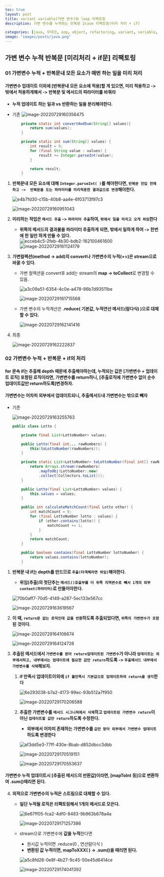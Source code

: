 ```yaml
---
toc: true
layout: post
title: variant variable(가변 변수)와 loop 리팩토링
description: 가변 변수를 누적하는 반복문 2case 리팩토링(미리 처리 + if)

categories: [java, 우테코, oop, object, refactoring, variant, variable, loop, refactor]
image: "images/posts/java.png"
---
```


## 가변 변수 누적 반복문 [미리처리 + if문] 리팩토링

### 01 가변변수 누적 + 반복문내 모든 요소가 매번 하는 일을 미리 처리

#### 가변변수 업데이트 이외에 [반복문내 모든 요소에 적용]할 게 있으면, 미리 적용하고 -> 밖에서 적용하게해서 -> 반복문 및 메서드의 파라미터를 바꿔라



- **누적 업데이트 하는 일과 vs 반환하는 일을 분리해야한다.**



- 기존
  ![image-20220729160356475](https://raw.githubusercontent.com/is3js/screenshots/main/image-20220729160356475.png)

  ```java
      private static int convertAndSum(String[] values){
          return sum(values);
      }
  
      private static int sum(String[] values) {
          int result = 0;
          for (final String value : values) {
              result += Integer.parseInt(value);
          }
  
          return result;
      }
  ```

  

1. **반복문내 모든 요소에 대해 `Integer.parseInt( )`를 해야한다면, `반복문 진입 전에 하고 ->  반복문을 도는 파라미터를 미리적용한 결과값으로 변경`해야한다.**

   ![e4b7fd30-c15b-40b8-aa4e-6f03713f97c3](https://raw.githubusercontent.com/is3js/screenshots/main/e4b7fd30-c15b-40b8-aa4e-6f03713f97c3.gif)

   ![image-20220729160951043](https://raw.githubusercontent.com/is3js/screenshots/main/image-20220729160951043.png)



2. **미리하는 작업은 `메서드 추출` -> `파라미터 추출`하여, `밖에서 일을 마치고 오게 위임`한다**
   - **위쪽의 메서드의 결과물을 파라미터 추출하게 되면, 밖에서 일하게 하여 -> 한번에 한 일만 하게 만들 수 있다.**
     ![ecceb4c5-2feb-4b30-bdb2-162100461600](https://raw.githubusercontent.com/is3js/screenshots/main/ecceb4c5-2feb-4b30-bdb2-162100461600.gif)![image-20220729161124179](https://raw.githubusercontent.com/is3js/screenshots/main/image-20220729161124179.png)



3. **가변컬렉션(method -> add)의 convert나 가변변수의 누적(+=)은 stream으로 바꿀 수 있다.**

   - 가변 컬렉션을 convert후 add는 stream의 **map -> toCollect**로 변경할 수 있음.

     ![a3c09a51-6354-4c0e-a478-86b7d93511be](https://raw.githubusercontent.com/is3js/screenshots/main/a3c09a51-6354-4c0e-a478-86b7d93511be.gif)

     ![image-20220729161715568](https://raw.githubusercontent.com/is3js/screenshots/main/image-20220729161715568.png)

   - 가변 변수의 누적계산은 **.reduce( 기본값, 누적연산 메서드(람다식) )으로 대체할 수 있다.**

     ![image-20220729162141416](https://raw.githubusercontent.com/is3js/screenshots/main/image-20220729162141416.png)

4. 최종

   ![image-20220729162222837](https://raw.githubusercontent.com/is3js/screenshots/main/image-20220729162222837.png)





### 02 가변변수 누적 + 반복문 + if의 처리

#### for 문속 if는 추출해 depth 때문에 추출해야하는데, 누적되는 값은 [가변변수 + 업데이트 로직] 포함된 로직이라면, 가변변수를 return하니, [추출로직에 가변변수 없이 순수 업데이트값만 return하도록]변경하자.



#### 가변변수는 어차피 외부에서 업데이트되니, 추출메서드내 가변변수는 밖으로 빼자

- 기존

  ![image-20220729163255763](https://raw.githubusercontent.com/is3js/screenshots/main/image-20220729163255763.png)

  ```java
  public class Lotto {
  
      private final List<LottoNumber> values;
  
      public Lotto(final int... rawNumbers) {
          this(toLottoNumber(rawNumbers));
      }
  
      private static List<LottoNumber> toLottoNumber(final int[] rawNumbers) {
          return Arrays.stream(rawNumbers)
              .mapToObj(LottoNumber::new)
              .collect(Collectors.toList());
      }
  
      public Lotto(final List<LottoNumber> values) {
          this.values = values;
      }
  
      public int calculateMatchCount(final Lotto other) {
          int matchCount = 0;
          for (final LottoNumber lotto : values) {
              if (other.contains(lotto)) {
                  matchCount += 1;
              }
          }
          return matchCount;
      }
  
      public boolean contains(final LottoNumber lottoNumber) {
          return values.contains(lottoNumber);
      }
  ```



1. **반복문 내 if는 depth를 만드므로 `추출(타객체라면 위임)`해야한다.**

   - **위임(추출)의 첫단추는 `메서드()호출부를 더 위쪽 지역변수로 빼서 1개의 외부 context(파라미터)`로 만들어야한다.**

   ![70b0aff7-70d5-4149-a287-5ec133e567cc](https://raw.githubusercontent.com/is3js/screenshots/main/70b0aff7-70d5-4149-a287-5ec133e567cc.gif)

   ![image-20220729163619567](https://raw.githubusercontent.com/is3js/screenshots/main/image-20220729163619567.png)



2. **이 때, `return문 없는 로직인데 값을 반환`하도록 추출되었다면, `위쪽의 가변변수가 포함`된 것이다.**

   ![image-20220729164106674](https://raw.githubusercontent.com/is3js/screenshots/main/image-20220729164106674.png)

   ![image-20220729164124726](https://raw.githubusercontent.com/is3js/screenshots/main/image-20220729164124726.png)



3. **추출된 메서드에서 `가변변수를 받아 return업데이트된 가변변수`가 아니라 `업데이트는 외부에서하고, 내부에서는 업데이트에 필요한 값만 return`하도록 -> `추출메서드 내부에서 가변변수를 삭제`해보자.**

   1. **if 만족시 업데이트이외에 `if 불만족시 기본값으로 업데이트하여 return을 생각`한다**

      ![6e293038-b7a2-4173-99ec-93b512a7f950](https://raw.githubusercontent.com/is3js/screenshots/main/6e293038-b7a2-4173-99ec-93b512a7f950.gif)

      ![image-20220729170206588](https://raw.githubusercontent.com/is3js/screenshots/main/image-20220729170206588.png)

      

      

   2. **추출한 가변변수를 `메서드 시그니쳐에서 삭제`하고 `업데이트된 가변변수 return`이 아닌 `업데이트할 값만 return`하도록 수정한다.**

      - **외부에서 어차피 존재하는 가변변수를 `값만 받아 외부에서 가변변수 업데이트`하도록 변경한다**

      ![af3dd5e3-77ff-430e-8bab-d852dbcc3dbb](https://raw.githubusercontent.com/is3js/screenshots/main/af3dd5e3-77ff-430e-8bab-d852dbcc3dbb.gif)

      ![image-20220729170519151](https://raw.githubusercontent.com/is3js/screenshots/main/image-20220729170519151.png)

      ![image-20220729170553637](https://raw.githubusercontent.com/is3js/screenshots/main/image-20220729170553637.png)

#### 가변변수 누적 업데이트시 [추출된 메서드의 반환값]이라면, [mapToInt 등]으로 변환하여 .sum()때리면 된다.

4. **외적으로 가변변수의 누적은 스트림으로 대체할 수 있다.**

   - **일단 누적될 로직은 리팩토링해서 1개의 메서드로 모은다.**

     ![6e67ff05-fca2-4df0-8483-9b963b678a4a](https://raw.githubusercontent.com/is3js/screenshots/main/6e67ff05-fca2-4df0-8483-9b963b678a4a.gif)

     ![image-20220729171257386](https://raw.githubusercontent.com/is3js/screenshots/main/image-20220729171257386.png)

   - stream으로 가변변수에 **값을 누적**한다면

     - 원시값 누적이면 .reduce(0 , 연산람다식 )
     - **변환된 값 누적이면, mapToXXX( ) -> .sum()을 때리면 된다.**

     ![a5c8fd28-0e8f-4b27-9c45-50e45d6414ce](https://raw.githubusercontent.com/is3js/screenshots/main/a5c8fd28-0e8f-4b27-9c45-50e45d6414ce.gif)

     ![image-20220729174041392](https://raw.githubusercontent.com/is3js/screenshots/main/image-20220729174041392.png)



